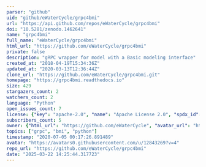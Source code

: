 ```yaml
---
parser: "github"
uid: "github/eWaterCycle/grpc4bmi"
url: "https://api.github.com/repos/eWaterCycle/grpc4bmi"
doi: "10.5281/zenodo.1462641"
name: "grpc4bmi"
full_name: "eWaterCycle/grpc4bmi"
html_url: "https://github.com/eWaterCycle/grpc4bmi"
private: false
description: "gRPC wrapper for model with a Basic modeling interface"
created_at: "2018-04-19T15:34:36Z"
updated_at: "2020-03-13T12:36:44Z"
clone_url: "https://github.com/eWaterCycle/grpc4bmi.git"
homepage: "https://grpc4bmi.readthedocs.io"
size: 429
stargazers_count: 2
watchers_count: 2
language: "Python"
open_issues_count: 7
license: {"key": "apache-2.0", "name": "Apache License 2.0", "spdx_id": "Apache-2.0", "url": "https://api.github.com/licenses/apache-2.0", "node_id": "MDc6TGljZW5zZTI="}
subscribers_count: 5
owner: {"html_url": "https://github.com/eWaterCycle", "avatar_url": "https://avatars0.githubusercontent.com/u/12843269?v=4", "login": "eWaterCycle", "type": "Organization"}
topics: ["grpc", "bmi", "python"]
timestamp: "2020-07-05 00:17:26.891489"
avatar: "https://avatars0.githubusercontent.com/u/12843269?v=4"
repo_url: "https://github.com/eWaterCycle/grpc4bmi"
date: "2025-03-22 14:25:44.317723"
---
```

